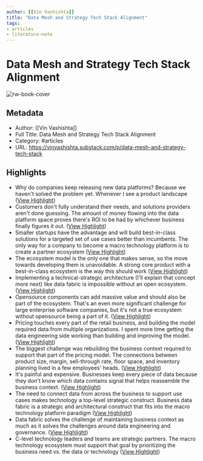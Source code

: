 ```yaml
---
author: [[Vin Vashishta]]
title: "Data Mesh and Strategy Tech Stack Alignment"
tags: 
- articles
- literature-note
---
```

# Data Mesh and Strategy Tech Stack Alignment

![rw-book-cover](https://substack-post-media.s3.amazonaws.com/public/images/6e0c55c7-a0e2-46e4-9245-732b324fb6d3_1920x1080.png)

## Metadata
- Author: [[Vin Vashishta]]
- Full Title: Data Mesh and Strategy Tech Stack Alignment
- Category: #articles
- URL: https://vinvashishta.substack.com/p/data-mesh-and-strategy-tech-stack

## Highlights
- Why do companies keep releasing new data platforms? Because we haven't solved the problem yet. Whenever I see a product landscape ([View Highlight](https://read.readwise.io/read/01gyt9n82d6vd137y69r967rwe))
- Customers don't fully understand their needs, and solutions providers aren't done guessing. The amount of money flowing into the data platform space proves there's ROI to be had by whichever business finally figures it out. ([View Highlight](https://read.readwise.io/read/01gyt9nkp780j0p370h350mjy6))
- Smaller startups have the advantage and will build best-in-class solutions for a targeted set of use cases better than incumbents. The only way for a company to become a macro technology platform is to create a partner ecosystem ([View Highlight](https://read.readwise.io/read/01gyta3atm080qew6xn48z1b1z))
- The ecosystem model is the only one that makes sense, so the move towards developing them is unavoidable. A strong core product with a best-in-class ecosystem is the way this should work ([View Highlight](https://read.readwise.io/read/01gyta3n7356mpxxn53ffcyqvw))
- Implementing a technical-strategic architecture (I'll explain that concept more next) like data fabric is impossible without an open ecosystem. ([View Highlight](https://read.readwise.io/read/01gyta40kxrfjqcgzcrmyk4x6k))
- Opensource components can add massive value and should also be part of the ecosystem. That's an even more significant challenge for large enterprise software companies, but it's not a true ecosystem without opensource being a part of it. ([View Highlight](https://read.readwise.io/read/01gyta4awkq5cvv4532e91wt1s))
- Pricing touches every part of the retail business, and building the model required data from multiple organizations. I spent more time getting the data engineering side working than building and improving the model. ([View Highlight](https://read.readwise.io/read/01gyta4qrxd74czej49vsgzkje))
- The biggest challenge was rebuilding the business context required to support that part of the pricing model. The connections between product size, margin, sell-through rate, floor space, and inventory planning lived in a few employees' heads. ([View Highlight](https://read.readwise.io/read/01gyta5n7negqv4jsrcx78w1j0))
- It's painful and expensive. Businesses keep every piece of data because they don't know which data contains signal that helps reassemble the business context. ([View Highlight](https://read.readwise.io/read/01gyta63tssj6p5zxrqrff3acq))
- The need to connect data from across the business to support use cases makes technology a top-level strategic construct. Business data fabric is a strategic and architectural construct that fits into the macro technology platform paradigm ([View Highlight](https://read.readwise.io/read/01gyta75z0914978hr30vtk59q))
- Data fabric solves the challenge of maintaining business context as much as it solves the challenges around data engineering and governance. ([View Highlight](https://read.readwise.io/read/01gyta7ce3pqqp8mszhng2v2x9))
- C-level technology leaders and teams are strategic partners. The macro technology ecosystem must support that goal by prioritizing the business need vs. the data or technology ([View Highlight](https://read.readwise.io/read/01gyta7x2e9gdkc7bxbxmq87cs))

